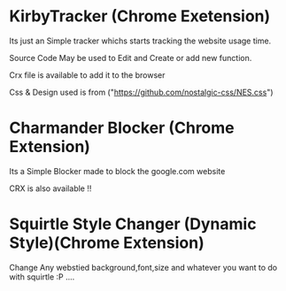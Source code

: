 # KirbyTracker (Chrome Exetension)


Its just an Simple tracker whichs starts tracking the website usage time.

Source Code May be used to Edit and Create or add new function.

Crx file is available to add it to the browser

Css & Design used is from ("https://github.com/nostalgic-css/NES.css")

# Charmander Blocker (Chrome Extension) 


Its a Simple Blocker made to block the google.com website 

CRX is also available !!


# Squirtle Style Changer (Dynamic Style)(Chrome Extension)

Change Any webstied background,font,size and whatever you want to do with squirtle :P ....
